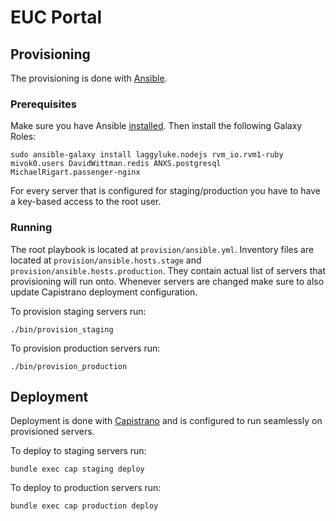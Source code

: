 # EUC Portal

## Provisioning

The provisioning is done with [Ansible](http://docs.ansible.com).

### Prerequisites

Make sure you have Ansible [installed](http://docs.ansible.com/intro_installation.html). Then install the following Galaxy Roles:

```
sudo ansible-galaxy install laggyluke.nodejs rvm_io.rvm1-ruby mivok0.users DavidWittman.redis ANXS.postgresql MichaelRigart.passenger-nginx
```

For every server that is configured for staging/production you have to have a key-based access to the root user.

### Running

The root playbook is located at `provision/ansible.yml`. Inventory files are located at `provision/ansible.hosts.stage` and `provision/ansible.hosts.production`. They contain actual list of servers that provisioning will run onto. Whenever servers are changed make sure to also update Capistrano deployment configuration.

To provision staging servers run:

```
./bin/provision_staging
```

To provision production servers run:

```
./bin/provision_production
```

## Deployment

Deployment is done with [Capistrano](https://github.com/capistrano/capistrano) and is configured to run seamlessly on provisioned servers. 

To deploy to staging servers run:

```
bundle exec cap staging deploy
```

To deploy to production servers run:

```
bundle exec cap production deploy
```
